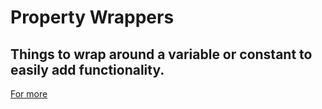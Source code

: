 # Property Wrappers

## Things to wrap around a variable or constant to easily add functionality.

[For more](PropertyWrappers.swift)